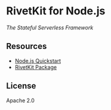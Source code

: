 # RivetKit for Node.js

_The Stateful Serverless Framework_

## Resources

- [Node.js Quickstart](https://rivetkit.org/platforms/nodejs)
- [RivetKit Package](http://npmjs.com/rivetkit)

## License

Apache 2.0

